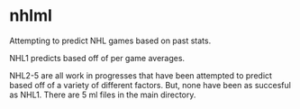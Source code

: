# nhlml

Attempting to predict NHL games based on past stats. 

NHL1 predicts based off of per game averages.

NHL2-5 are all work in progresses that have been attempted to predict based off of a variety of different factors. But, none have been as succesful as NHL1. There are 5 ml files in the main directory.

